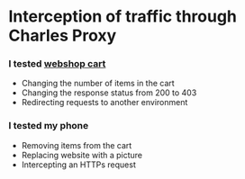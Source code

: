 # Interception of traffic through Charles Proxy
### I tested [webshop cart](http://demowebshop.tricentis.com/cart)
- Сhanging the number of items in the cart
- Changing the response status from 200 to 403
- Redirecting requests to another environment
### I tested my phone 
- Removing items from the cart
- Replacing website with a picture
- Intercepting an HTTPs request 
